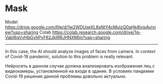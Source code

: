 # Mask
Model https://drive.google.com/file/d/1w2WDUxeXL8sNtY4cMuIzQ0aHk4lvjsAv/view?usp=sharing
Colab https://colab.research.google.com/drive/1g-Vabl6qVvHbGvhPvF62JkIRRJHNXMIm?usp=sharing


-------------------------------------------------------------------------------------
In this case, the AI should analyze images of faces from camera.
In context of Covid-19 pandemic, solution to this problem is really relevant.

Нейросеть в данном случае должна анализировать изображения лиц с видеокамеры, установленной на входе в здание.
В условиях пандемии Covid-19 решение данной проблемы довольно актуально.

